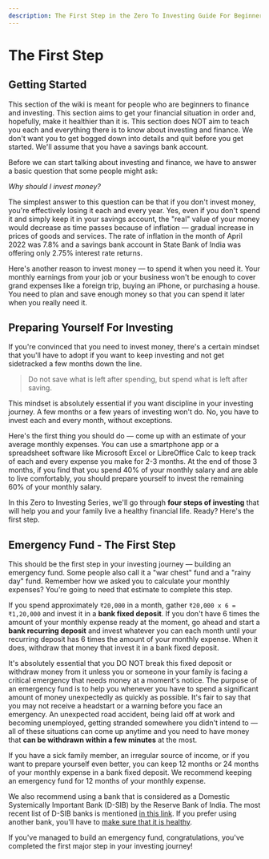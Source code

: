 ```yaml
---
description: The First Step in the Zero To Investing Guide For Beginners
---
```


# The First Step

## Getting Started

This section of the wiki is meant for people who are beginners to finance and investing. This section aims to get your financial situation in order and, hopefully, make it healthier than it is. This section does NOT aim to teach you each and everything there is to know about investing and finance. We don't want you to get bogged down into details and quit before you get started. We'll assume that you have a savings bank account.

Before we can start talking about investing and finance, we have to answer a basic question that some people might ask:

_Why should I invest money?_

The simplest answer to this question can be that if you don't invest money, you're effectively losing it each and every year. Yes, even if you don't spend it and simply keep it in your savings account, the "real" value of your money would decrease as time passes because of inflation — gradual increase in prices of goods and services. The rate of inflation in the month of April 2022 was 7.8% and a savings bank account in State Bank of India was offering only 2.75% interest rate returns.

Here's another reason to invest money — to spend it when you need it. Your monthly earnings from your job or your business won't be enough to cover grand expenses like a foreign trip, buying an iPhone, or purchasing a house. You need to plan and save enough money so that you can spend it later when you really need it.

## Preparing Yourself For Investing

If you're convinced that you need to invest money, there's a certain mindset that you'll have to adopt if you want to keep investing and not get sidetracked a few months down the line.

> Do not save what is left after spending, but spend what is left after saving.

This mindset is absolutely essential if you want discipline in your investing journey. A few months or a few years of investing won't do. No, you have to invest each and every month, without exceptions.

Here's the first thing you should do — come up with an estimate of your average monthly expenses. You can use a smartphone app or a spreadsheet software like Microsoft Excel or LibreOffice Calc to keep track of each and every expense you make for 2-3 months. At the end of those 3 months, if you find that you spend 40% of your monthly salary and are able to live comfortably, you should prepare yourself to invest the remaining 60% of your monthly salary.

In this Zero to Investing Series, we'll go through **four steps of investing** that will help you and your family live a healthy financial life. Ready? Here's the first step.

## Emergency Fund - The First Step

This should be the first step in your investing journey — building an emergency fund. Some people also call it a "war chest" fund and a "rainy day" fund. Remember how we asked you to calculate your monthly expenses? You're going to need that estimate to complete this step.

If you spend approximately `₹20,000` in a month, gather `₹20,000 x 6 = ₹1,20,000` and invest it in a **bank fixed deposit**. If you don't have 6 times the amount of your monthly expense ready at the moment, go ahead and start a **bank recurring deposit** and invest whatever you can each month until your recurring deposit has 6 times the amount of your monthly expense. When it does, withdraw that money that invest it in a bank fixed deposit.

It's absolutely essential that you DO NOT break this fixed deposit or withdraw money from it unless you or someone in your family is facing a critical emergency that needs money at a moment's notice. The purpose of an emergency fund is to help you whenever you have to spend a significant amount of money unexpectedly as quickly as possible. It's fair to say that you may not receive a headstart or a warning before you face an emergency. An unexpected road accident, being laid off at work and becoming unemployed, getting stranded somewhere you didn't intend to — all of these situations can come up anytime and you need to have money that **can be withdrawn within a few minutes** at the most.

If you have a sick family member, an irregular source of income, or if you want to prepare yourself even better, you can keep 12 months or 24 months of your monthly expense in a bank fixed deposit. We recommend keeping an emergency fund for 12 months of your monthly expense.

We also recommend using a bank that is considered as a Domestic Systemically Important Bank (D-SIB) by the Reserve Bank of India. The most recent list of D-SIB banks is mentioned [in this link](https://www.rbi.org.in/Scripts/BS\_PressReleaseDisplay.aspx?prid=53045). If you prefer using another bank, you'll have to [make sure that it is healthy](https://old.reddit.com/r/IndiaInvestments/comments/jwesme/how\_to\_see\_if\_a\_bank\_is\_risky\_for\_placing\_your/).

If you've managed to build an emergency fund, congratulations, you've completed the first major step in your investing journey!
